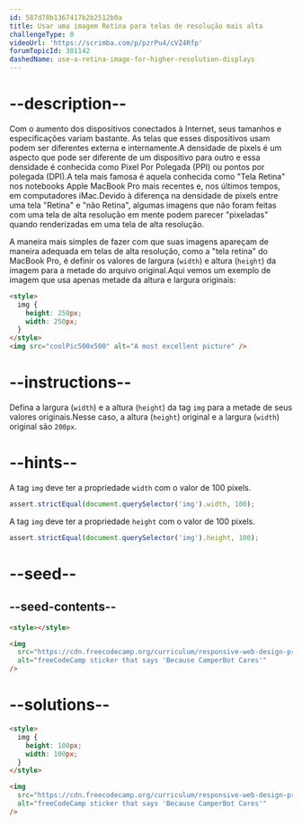 ```yaml
---
id: 587d78b1367417b2b2512b0a
title: Usar uma imagem Retina para telas de resolução mais alta
challengeType: 0
videoUrl: 'https://scrimba.com/p/pzrPu4/cVZ4Rfp'
forumTopicId: 301142
dashedName: use-a-retina-image-for-higher-resolution-displays
---
```


# --description--

Com o aumento dos dispositivos conectados à Internet, seus tamanhos e especificações variam bastante. As telas que esses dispositivos usam podem ser diferentes externa e internamente.A densidade de pixels é um aspecto que pode ser diferente de um dispositivo para outro e essa densidade é conhecida como Pixel Por Polegada (PPI) ou pontos por polegada (DPI).A tela mais famosa é aquela conhecida como "Tela Retina" nos notebooks Apple MacBook Pro mais recentes e, nos últimos tempos, em computadores iMac.Devido à diferença na densidade de pixels entre uma tela "Retina" e "não Retina", algumas imagens que não foram feitas com uma tela de alta resolução em mente podem parecer "pixeladas" quando renderizadas em uma tela de alta resolução.

A maneira mais simples de fazer com que suas imagens apareçam de maneira adequada em telas de alta resolução, como a "tela retina" do MacBook Pro, é definir os valores de largura (`width`) e altura (`height`) da imagem para a metade do arquivo original.Aqui vemos um exemplo de imagem que usa apenas metade da altura e largura originais:

```html
<style>
  img {
    height: 250px;
    width: 250px;
  }
</style>
<img src="coolPic500x500" alt="A most excellent picture" />
```

# --instructions--

Defina a largura (`width`) e a altura (`height`) da tag `img` para a metade de seus valores originais.Nesse caso, a altura (`height`) original e a largura (`width`) original são `200px`.

# --hints--

A tag `img` deve ter a propriedade `width` com o valor de 100 pixels.

```js
assert.strictEqual(document.querySelector('img').width, 100);
```

A tag `img` deve ter a propriedade `height` com o valor de 100 pixels.

```js
assert.strictEqual(document.querySelector('img').height, 100);
```

# --seed--

## --seed-contents--

```html
<style></style>

<img
  src="https://cdn.freecodecamp.org/curriculum/responsive-web-design-principles/FCCStickers-CamperBot200x200.jpg"
  alt="freeCodeCamp sticker that says 'Because CamperBot Cares'"
/>
```

# --solutions--

```html
<style>
  img {
    height: 100px;
    width: 100px;
  }
</style>

<img
  src="https://cdn.freecodecamp.org/curriculum/responsive-web-design-principles/FCCStickers-CamperBot200x200.jpg"
  alt="freeCodeCamp sticker that says 'Because CamperBot Cares'"
/>
```
